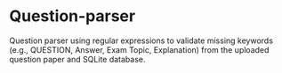 # Question-parser
Question parser using regular expressions to validate missing keywords (e.g., QUESTION, Answer, Exam Topic, Explanation) from the uploaded question paper and SQLite database.
